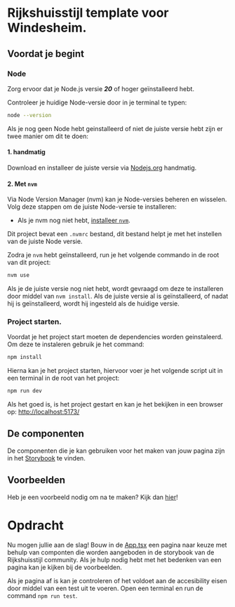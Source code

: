 # Rijkshuisstijl template voor Windesheim.

## Voordat je begint

### Node

Zorg ervoor dat je Node.js versie **_20_** of hoger geïnstalleerd hebt.

Controleer je huidige Node-versie door in je terminal te typen:

```bash
node --version
```

Als je nog geen Node hebt geinstalleerd of niet de juiste versie hebt zijn er twee manier om dit te doen:

#### 1. handmatig

Download en installeer de juiste versie via [Nodejs.org](https://nodejs.org/en/download/prebuilt-installer/current)
handmatig.

#### 2. Met `nvm`

Via Node Version Manager (nvm) kan je Node-versies beheren en wisselen. Volg deze stappen om de juiste Node-versie te
installeren:

- Als je nvm nog niet hebt, [installeer `nvm`](https://github.com/nvm-sh/nvm#install--update-script).

Dit project bevat een `.nvmrc` bestand, dit bestand helpt je met het instellen van de juiste Node versie.

Zodra je `nvm` hebt geïnstalleerd, run je het volgende commando in de root van dit project:

```bash
nvm use
```

Als je de juiste versie nog niet hebt, wordt gevraagd om deze te installeren door middel van `nvm install`. Als de
juiste versie al is geïnstalleerd, of nadat hij is geïnstalleerd, wordt hij ingesteld als de huidige versie.

### Project starten.

Voordat je het project start moeten de dependencies worden geinstaleerd. Om deze te instaleren gebruik je het command:

```bash
npm install
```

Hierna kan je het project starten, hiervoor voer je het volgende script uit in een terminal in de root van het project:

```bash
npm run dev
```

Als het goed is, is het project gestart en kan je het bekijken in een browser
op: [http://localhost:5173/](http://localhost:5173/)

## De componenten

De componenten die je kan gebruiken voor het maken van jouw pagina zijn in het
[Storybook](https://rijkshuisstijl-community.vercel.app/?path=/docs/rijkshuisstijl-community-font--docs) te vinden.

## Voorbeelden

Heb je een voorbeeld nodig om na te maken? Kijk dan [hier](https://rijkshuisstijl-community-templates.vercel.app/)!

# Opdracht


Nu mogen jullie aan de slag! Bouw in de [App.tsx](src/App.tsx) een pagina naar keuze met behulp van componten die worden aangeboden in de storybook van de Rijkshuisstijl community.
Als je hulp nodig hebt met het bedenken van een pagina kan je kijken bij de voorbeelden. 

Als je pagina af is kan je controleren of het voldoet aan de accesibility eisen door middel van een test uit te voeren. 
Open een terminal en run de command `npm run test`.

